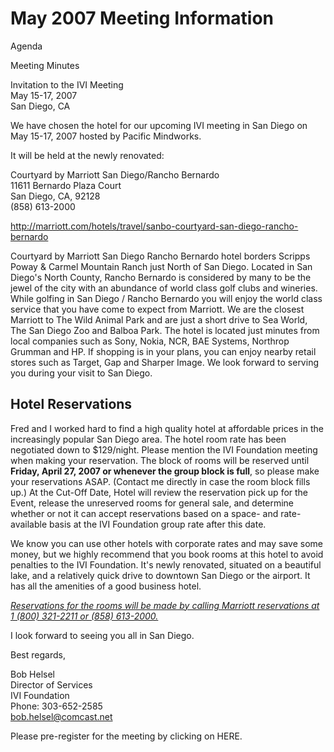 # May 2007 Meeting Information

  
  
Agenda  
  
Meeting Minutes  
  
Invitation to the IVI Meeting  
May 15-17, 2007  
San Diego, CA  
  
We have chosen the hotel for our upcoming IVI meeting in San Diego on
May 15-17, 2007 hosted by Pacific Mindworks.  
  
It will be held at the newly renovated:  
  
Courtyard by Marriott San Diego/Rancho Bernardo  
11611 Bernardo Plaza Court  
San Diego, CA, 92128  
(858) 613-2000  
  
<http://marriott.com/hotels/travel/sanbo-courtyard-san-diego-rancho-bernardo>  
  
Courtyard by Marriott San Diego Rancho Bernardo hotel borders Scripps
Poway & Carmel Mountain Ranch just North of San Diego. Located in San
Diego's North County, Rancho Bernardo is considered by many to be the
jewel of the city with an abundance of world class golf clubs and
wineries. While golfing in San Diego / Rancho Bernardo you will enjoy
the world class service that you have come to expect from Marriott. We
are the closest Marriott to The Wild Animal Park and are just a short
drive to Sea World, The San Diego Zoo and Balboa Park. The hotel is
located just minutes from local companies such as Sony, Nokia, NCR, BAE
Systems, Northrop Grumman and HP. If shopping is in your plans, you can
enjoy nearby retail stores such as Target, Gap and Sharper Image. We
look forward to serving you during your visit to San Diego.  
  

## Hotel Reservations

Fred and I worked hard to find a high quality hotel at affordable prices
in the increasingly popular San Diego area. The hotel room rate has been
negotiated down to $129/night. Please mention the IVI Foundation meeting
when making your reservation. The block of rooms will be reserved until
**Friday, April 27, 2007 or whenever the group block is full**, so
please make your reservations ASAP. (Contact me directly in case the
room block fills up.) At the Cut-Off Date, Hotel will review the
reservation pick up for the Event, release the unreserved rooms for
general sale, and determine whether or not it can accept reservations
based on a space- and rate-available basis at the IVI Foundation group
rate after this date.  
  
We know you can use other hotels with corporate rates and may save some
money, but we highly recommend that you book rooms at this hotel to
avoid penalties to the IVI Foundation. It's newly renovated, situated on
a beautiful lake, and a relatively quick drive to downtown San Diego or
the airport. It has all the amenities of a good business hotel.  
  
*<span style="text-decoration: underline"> Reservations for the rooms
will be made by calling Marriott reservations at 1 (800) 321-2211 or
(858) 613-2000.  
</span>*  
  
  
I look forward to seeing you all in San Diego.  
  
Best regards,  
  
Bob Helsel  
Director of Services  
IVI Foundation  
Phone: 303-652-2585  
<bob.helsel@comcast.net>  
  
Please pre-register for the meeting by clicking on HERE.
